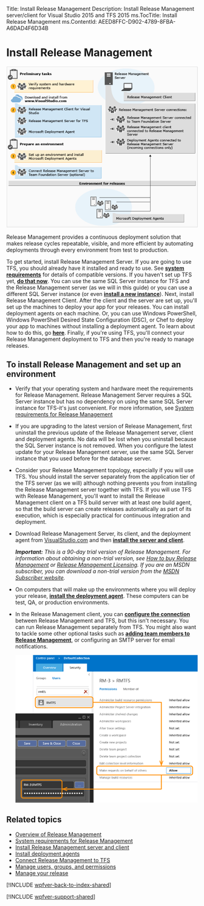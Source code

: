 Title: Install Release Management
Description: Install Release Management server/client for Visual Studio 2015 and TFS 2015 
ms.TocTitle: Install Release Management
ms.ContentId: AEED8FFC-D902-4789-8FBA-A6DAD4F6D34B

# Install Release Management

![Install Release Management with Team Foundation Server](_img/install-rm-01.png)

Release Management provides a continuous deployment solution that makes release
cycles repeatable, visible, and more efficient by automating deployments 
through every environment from test to production. 

To get started, install Release Management Server. If you are going to use TFS, 
you should already have it installed and ready to use. See 
**[system requirements](install-release-management/system-requirements.md)** 
for details of compatible versions. If you haven't set up TFS yet, 
**[do that now](https://msdn.microsoft.com/en-us/library/vs/alm/tfs/setup/overview)**. 
You can use the same SQL Server instance for TFS and the 
Release Management server (as we will in this guide) or you can use a 
different SQL Server instance (or even 
**[install a new instance](https://msdn.microsoft.com/en-us/library/dd578652.aspx)**). 
Next, install Release Management Client. After the client and the server are set up, 
you'll set up the machines to deploy your app for your releases. You can 
install deployment agents on each machine. Or, you can use Windows PowerShell, 
Windows PowerShell Desired State Configuration (DSC), or Chef to deploy your 
app to machines without installing a deployment agent. To learn about how to 
do this, go **[here](release-without-agents.md)**. Finally, if you're using 
TFS, you'll connect your Release Management deployment to TFS and then you're 
ready to manage releases.


## To install Release Management and set up  an environment
 
 * Verify that your operating system and hardware meet the requirements for 
   Release Management. Release Management Server requires a SQL Server 
   instance but has no dependency on using the same SQL Server instance for 
   TFS-it's just convenient. For more information, see 
   [System requirements for Release Management](install-release-management/system-requirements.md)

 * If you are upgrading to the latest version of Release Management, first 
   uninstall the previous update of the Release Management server, client and 
   deployment agents. No data will be lost when you uninstall because the SQL 
   Server instance is not removed. When you configure the latest update for your Release 
   Management server, use the same SQL Server instance that you used before for 
   the database server.

 * Consider your Release Management topology, especially if you will use TFS. 
   You should install the server separately from 
   the application tier of the TFS server (as we will) although nothing prevents 
   you from installing the Release Management server together with TFS. If you 
   will use TFS with Release Management, you'll want to install the Release 
   Management client on a TFS build server with at least one build agent, so that
   the build server can create releases automatically as part of its execution, 
   which is especially practical for continuous integration and deployment.

 * Download Release Management Server, its client, and the deployment agent from
   [VisualStudio.com](https://www.visualstudio.com/downloads/download-visual-studio-vs)
   and then 
   **[install the server and client](install-release-management/install-server-and-client.md)**. 

   ***Important:*** _This is a 90-day trial version of Release Management. For information about obtaining 
   a non-trial version, see 
   [How to buy Release Management](http://www.visualstudio.com/products/how-to-buy-release-management-vs)
   or 
   [Release Management Licensing](http://www.visualstudio.com/release-mgmt-licensing-vs). 
   If you are an MSDN subscriber, you can download a non-trial version from the 
   [MSDN Subscriber website](https://msdn.microsoft.com/subscriptions/downloads/)._ 

 * On computers that will make up the environments where you will deploy 
   your release, 
   **[install the deployment agent](install-release-management/install-deployment-agent.md)**. 
   These computers can be test, QA, or production environments.

 * In the Release Management client, you can 
   **[configure the connection](install-release-management/connect-to-tfs.md)**
   between Release Management and TFS, but this isn't necessary. You can run 
   Release Management separately from TFS. You might also want to tackle some 
   other optional tasks such as 
   **[adding team members to Release Management](add-users-and-groups.md)**, 
   or configuring an SMTP server for email notifications.

   ![Set security for Release Management with Team Foundation Server](_img/install-rm-04.png)

## Related topics

 * [Overview of Release Management](release-management-overview.md)
 * [System requirements for Release Management](install-release-management/system-requirements.md)
 * [Install Release Management server and client](install-release-management/install-server-and-client.md)
 * [Install deployment agents](install-release-management/install-deployment-agent.md)
 * [Connect Release Management to TFS](install-release-management/connect-to-tfs.md)
 * [Manage users, groups, and permissions](add-users-and-groups.md)
 * [Manage your release](manage-your-release.md)
 
[!INCLUDE [wpfver-back-to-index-shared](../_shared/wpfver-back-to-index-shared.md)]
 
[!INCLUDE [wpfver-support-shared](../_shared/wpfver-support-shared.md)]
